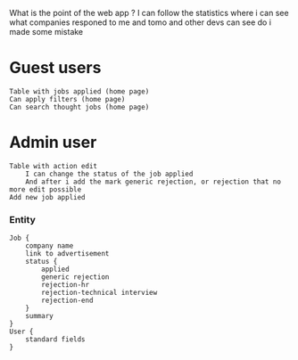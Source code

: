 What is the point of the web app ?
    I can follow the statistics where i can see what companies responed to me
    and tomo and other devs can see do i made some mistake
# Guest users   
    Table with jobs applied (home page)
    Can apply filters (home page)
    Can search thought jobs (home page)

# Admin user
    Table with action edit 
        I can change the status of the job applied 
        And after i add the mark generic rejection, or rejection that no more edit possible
    Add new job applied 

### Entity
    Job {
        company name
        link to advertisement
        status {
            applied
            generic rejection
            rejection-hr
            rejection-technical interview
            rejection-end
        }
        summary 
    }
    User {
        standard fields
    }
